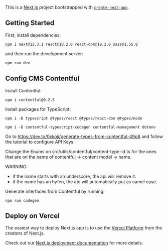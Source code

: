 This is a [Next.js](https://nextjs.org/) project bootstrapped with [`create-next-app`](https://github.com/vercel/next.js/tree/canary/packages/create-next-app).

## Getting Started

First, install dependencies:
```
npm i next@12.3.1 react@18.2.0 react-dom@18.2.0 sass@1.55.0
```

and then run the development server:

```bash
npm run dev
```

## Config CMS Contentful

Install Contentful:
```
npm i contentful@9.2.5
```

Install packages for TypeScript:
```
npm i -D typescript @types/react @types/react-dom @types/node

npm i -D contentful-typescript-codegen contentful-management dotenv
```

Go to https://dev.to/0xkoji/generate-types-from-contentful-49p8 and follow the tutorial to configure API Keys.

Change the Enums on src/utils/contentful/content-type-id.ts for the ones that are on the name of contentful -> content model -> name.

WARNING: 
- if the name starts with an underscore, the api will remove it.
- if the name has an hyfen, the api will automatically put as camel case.

Generate interfaces from Contentful by running:
```
npm run codegen
```

## Deploy on Vercel

The easiest way to deploy Next.js app is to use the [Vercel Platform](https://vercel.com/new?utm_medium=default-template&filter=next.js&utm_source=create-next-app&utm_campaign=create-next-app-readme) from the creators of Next.js.

Check out our [Next.js deployment documentation](https://nextjs.org/docs/deployment) for more details.

